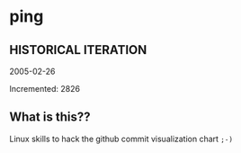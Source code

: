 # ping

## HISTORICAL ITERATION
2005-02-26

Incremented: 2826

## What is this?? 
Linux skills to hack the github commit visualization chart `;-)`

